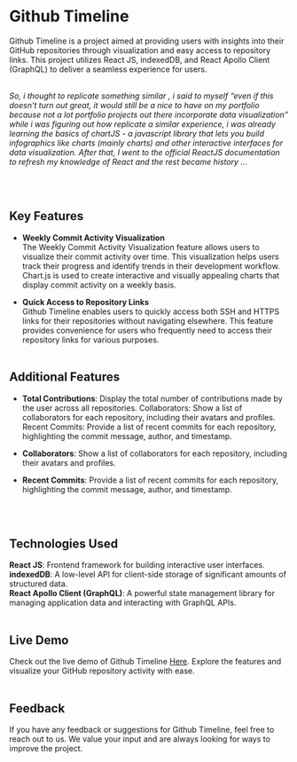 # Github Timeline

Github Timeline is a project aimed at providing users with insights into their GitHub repositories through visualization and easy access to repository links. This project utilizes React JS, indexedDB, and React Apollo Client (GraphQL) to deliver a seamless experience for users.
<br>
<br>

<i>So, i thought to replicate something similar , i said to myself “even if this doesn’t turn out great, it would still be a nice to have on my portfolio because not a lot portfolio projects out there incorporate data visualization”<br> while i was figuring out how replicate a similar experience, i was already learning the basics of chartJS - a javascript library that lets you build infographics like charts (mainly charts) and other interactive interfaces for data visualization.
After that, I went to the official ReactJS documentation to refresh my knowledge of React and the rest became history …</i>

<br>
<br>

## Key Features

- <b>Weekly Commit Activity Visualization</b> <br>
  The Weekly Commit Activity Visualization feature allows users to visualize their commit activity over time. This visualization helps users track their progress and identify trends in their development workflow. Chart.js is used to create interactive and visually appealing charts that display commit activity on a weekly basis.<br>

- <b>Quick Access to Repository Links</b> <br>
  Github Timeline enables users to quickly access both SSH and HTTPS links for their repositories without navigating elsewhere. This feature provides convenience for users who frequently need to access their repository links for various purposes.
  <br>
  <br>

## Additional Features

- <b>Total Contributions</b>: Display the total number of contributions made by the user across all repositories.
  Collaborators: Show a list of collaborators for each repository, including their avatars and profiles.
  Recent Commits: Provide a list of recent commits for each repository, highlighting the commit message, author, and timestamp.

- <b>Collaborators</b>: Show a list of collaborators for each repository, including their avatars and profiles.
- <b>Recent Commits</b>: Provide a list of recent commits for each repository, highlighting the commit message, author, and timestamp.

<br>
<br>

## Technologies Used

<b>React JS</b>: Frontend framework for building interactive user interfaces.<br>
<b>indexedDB</b>: A low-level API for client-side storage of significant amounts of structured data.<br>
<b>React Apollo Client (GraphQL)</b>: A powerful state management library for managing application data and interacting with GraphQL APIs.
<br>
<br>

## Live Demo

Check out the live demo of Github Timeline [Here](https://github-timeline-client.vercel.app). Explore the features and visualize your GitHub repository activity with ease.
<br>
<br>

## Feedback

If you have any feedback or suggestions for Github Timeline, feel free to reach out to us. We value your input and are always looking for ways to improve the project.
